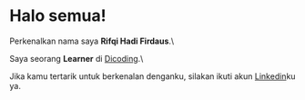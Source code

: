 # Halo semua! 

Perkenalkan nama saya **Rifqi Hadi Firdaus**.\

Saya seorang **Learner** di [Dicoding](https://www.dicoding.com/).\

Jika kamu tertarik untuk berkenalan denganku, silakan ikuti akun [Linkedin](https://www.linkedin.com/in/ridius/)ku ya.
